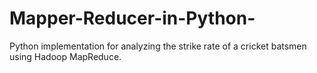 # Mapper-Reducer-in-Python-
Python implementation for analyzing the strike rate of a cricket batsmen using Hadoop MapReduce.
